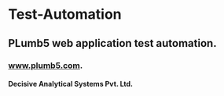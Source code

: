 # Test-Automation
## PLumb5 web application test automation. 
### www.plumb5.com. 
#### Decisive Analytical Systems Pvt. Ltd.  


